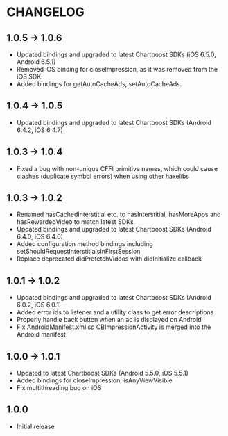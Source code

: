 # CHANGELOG

## 1.0.5 -> 1.0.6
 * Updated bindings and upgraded to latest Chartboost SDKs (iOS 6.5.0, Android 6.5.1)
 * Removed iOS binding for closeImpression, as it was removed from the iOS SDK.
 * Added bindings for getAutoCacheAds, setAutoCacheAds.

## 1.0.4 -> 1.0.5
 * Updated bindings and upgraded to latest Chartboost SDKs (Android 6.4.2, iOS 6.4.7)

## 1.0.3 -> 1.0.4
* Fixed a bug with non-unique CFFI primitive names, which could cause clashes (duplicate symbol errors) when using other haxelibs

## 1.0.3 -> 1.0.2
* Renamed hasCachedInterstitial etc. to hasInterstitial, hasMoreApps and hasRewardedVideo to match latest SDKs
* Updated bindings and upgraded to latest Chartboost SDKs (Android 6.4.0, iOS 6.4.0)
* Added configuration method bindings including setShouldRequestInterstitialsInFirstSession
* Replace deprecated didPrefetchVideos with didInitialize callback

## 1.0.1 -> 1.0.2
* Updated bindings and upgraded to latest Chartboost SDKs (Android 6.0.2, iOS 6.0.1)
* Added error ids to listener and a utility class to get error descriptions
* Properly handle back button when an ad is displayed on Android
* Fix AndroidManifest.xml so CBImpressionActivity is merged into the Android manifest

## 1.0.0 -> 1.0.1
* Updated to latest Chartboost SDKs (Android 5.5.0, iOS 5.5.1)
* Added bindings for closeImpression, isAnyViewVisible
* Fix multithreading bug on iOS

## 1.0.0
* Initial release